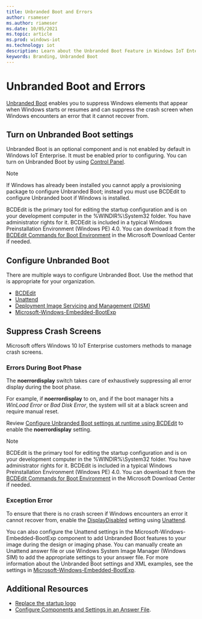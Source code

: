 ```yaml
---
title: Unbranded Boot and Errors
author: rsameser
ms.author: riameser
ms.date: 10/05/2021
ms.topic: article
ms.prod: windows-iot
ms.technology: iot
description: Learn about the Unbranded Boot Feature in Windows IoT Enterprise.
keywords: Branding, Unbranded Boot
---
```


# Unbranded Boot and Errors
[Unbranded Boot](/windows-hardware/customize/enterprise/unbranded-boot) enables you to suppress Windows elements that appear when Windows starts or resumes and can suppress the crash screen when Windows encounters an error that it cannot recover from.

## Turn on Unbranded Boot settings
Unbranded Boot is an optional component and is not enabled by default in Windows IoT Enterprise. It must be enabled prior to configuring. You can turn on Unbranded Boot by using [Control Panel](/windows-hardware/customize/enterprise/unbranded-boot#turn-on-unbranded-boot-by-using-control-panel).

> [!NOTE]
>
> If Windows has already been installed you cannot apply a provisioning package to configure Unbranded Boot; instead you must use BCDEdit to configure Unbranded boot if Windows is installed.
>
> BCDEdit is the primary tool for editing the startup configuration and is on your development computer in the %WINDIR%\System32 folder. You have administrator rights for it. BCDEdit is included in a typical Windows Preinstallation Environment (Windows PE) 4.0. You can download it from the [BCDEdit Commands for Boot Environment](/previous-versions/windows/hardware/design/dn653986(v=vs.85)) in the Microsoft Download Center if needed.

## Configure Unbranded Boot
There are multiple ways to configure Unbranded Boot. Use the method that is appropriate for your organization.

* [BCDEdit](/windows-hardware/customize/enterprise/unbranded-boot#configure-unbranded-boot-settings-at-runtime-using-bcdedit)
* [Unattend](/windows-hardware/customize/enterprise/unbranded-boot#configure-unbranded-boot-using-unattend)
* [Deployment Image Servicing and Management (DISM)](/windows-hardware/customize/enterprise/unbranded-boot#customize-the-boot-screen-using-windows-configuration-designer-and-deployment-image-servicing-and-management-dism)
* [Microsoft-Windows-Embedded-BootExp](/windows-hardware/customize/desktop/unattend/microsoft-windows-embedded-bootexp)

## Suppress Crash Screens
Microsoft offers Windows 10 IoT Enterprise customers methods to manage crash screens.

### Errors During Boot Phase
The **noerrordisplay** switch takes care of exhaustively suppressing all error display during the boot phase.

For example, if **noerrordisplay** to on, and if the boot manager hits a *WinLoad Error* or *Bad Disk Error*, the system will sit at a black screen and require manual reset.

Review [Configure Unbranded Boot settings at runtime using BCDEdit](/windows-hardware/customize/enterprise/unbranded-boot#configure-unbranded-boot-settings-at-runtime-using-bcdedit) to enable the **noerrordisplay** setting.

> [!NOTE]
>
> BCDEdit is the primary tool for editing the startup configuration and is on your development computer in the %WINDIR%\System32 folder. You have administrator rights for it. BCDEdit is included in a typical Windows Preinstallation Environment (Windows PE) 4.0. You can download it from the [BCDEdit Commands for Boot Environment](/previous-versions/windows/hardware/design/dn653986(v=vs.85)) in the Microsoft Download Center if needed.


### Exception Error
To ensure that there is no crash screen if Windows encounters an error it cannot recover from, enable the [DisplayDisabled](/windows-hardware/customize/desktop/unattend/microsoft-windows-embedded-bootexp-displaydisabled) setting using [Unattend](/windows-hardware/customize/enterprise/unbranded-boot#configure-unbranded-boot-using-unattend).

You can also configure the Unattend settings in the Microsoft-Windows-Embedded-BootExp component to add Unbranded Boot features to your image during the design or imaging phase. You can manually create an Unattend answer file or use Windows System Image Manager (Windows SIM) to add the appropriate settings to your answer file. For more information about the Unbranded Boot settings and XML examples, see the settings in [Microsoft-Windows-Embedded-BootExp](/windows-hardware/customize/desktop/unattend/microsoft-windows-embedded-bootexp).

## Additional Resources
* [Replace the startup logo](/windows-hardware/customize/enterprise/unbranded-boot#replace-the-startup-logo)
* [Configure Components and Settings in an Answer File](/windows-hardware/customize/desktop/wsim/configure-components-and-settings-in-an-answer-file).

